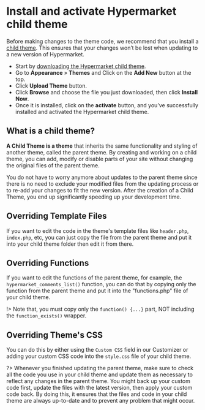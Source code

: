 # Install and activate Hypermarket child theme

Before making changes to the theme code, we recommend that you install a [child theme](https://github.com/mahdiyazdani/Hypermarket-Child/releases). This ensures that your changes won’t be lost when updating to a new version of Hypermarket.

* Start by [downloading the Hypermarket child theme](https://github.com/mahdiyazdani/Hypermarket-Child/releases).
* Go to **Appearance** » **Themes** and Click on the **Add New** button at the top.
* Click **Upload Theme** button.
* Click **Browse** and choose the file you just downloaded, then click **Install Now**.
* Once it is installed, click on the **activate** button, and you’ve successfully installed and activated the Hypermarket child theme.

## What is a child theme?

**A Child Theme is a theme** that inherits the same functionality and styling of another theme, called the parent theme. By creating and working on a child theme, you can add, modify or disable parts of your site without changing the original files of the parent theme.

You do not have to worry anymore about updates to the parent theme since there is no need to exclude your modified files from the updating process or to re-add your changes to fit the new version. After the creation of a Child Theme, you end up significantly speeding up your development time.

## Overriding Template Files

If you want to edit the code in the theme's template files like ```header.php```, ```index.php```, etc, you can just copy the file from the parent theme and put it into your child theme folder then edit it from there.

## Overriding Functions

If you want to edit the functions of the parent theme, for example, the ```hypermarket_comments_list()``` function, you can do that by copying only the function from the parent theme and put it into the "functions.php" file of your child theme.

!> Note that, you must copy only the ```function() {...}``` part, NOT including the ```function_exists()``` wrapper.

## Overriding Theme's CSS

You can do this by either using the ```Custom CSS``` field in our Customizer or adding your custom CSS code into the ```style.css``` file of your child theme.

?> Whenever you finished updating the parent theme, make sure to check all the code you use in your child theme and update them as necessary to reflect any changes in the parent theme. You might back up your custom code first, update the files with the latest version, then apply your custom code back.
By doing this, it ensures that the files and code in your child theme are always up-to-date and to prevent any problem that might occur.
